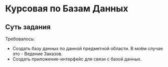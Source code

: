 # Курсовая по Базам Данных
## Суть задания
Требовалось:
* Cоздать базу данных по данной предметной области. В моём случае это - Ведение Заказов.
* Создать приложение-интерфейс для связи с базой данных.
